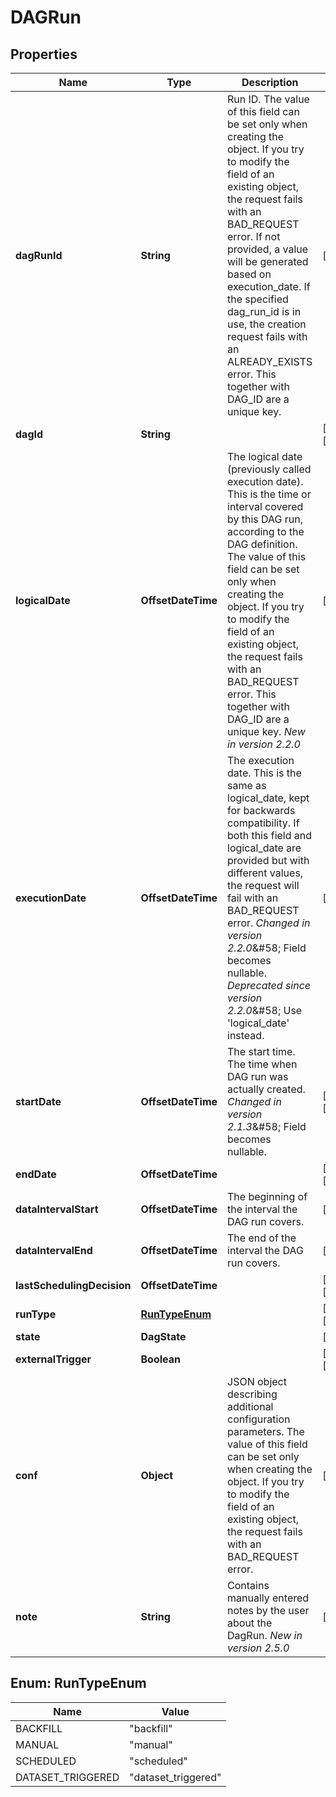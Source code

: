 

# DAGRun


## Properties

| Name | Type | Description | Notes |
|------------ | ------------- | ------------- | -------------|
|**dagRunId** | **String** | Run ID.  The value of this field can be set only when creating the object. If you try to modify the field of an existing object, the request fails with an BAD_REQUEST error.  If not provided, a value will be generated based on execution_date.  If the specified dag_run_id is in use, the creation request fails with an ALREADY_EXISTS error.  This together with DAG_ID are a unique key.  |  [optional] |
|**dagId** | **String** |  |  [optional] [readonly] |
|**logicalDate** | **OffsetDateTime** | The logical date (previously called execution date). This is the time or interval covered by this DAG run, according to the DAG definition.  The value of this field can be set only when creating the object. If you try to modify the field of an existing object, the request fails with an BAD_REQUEST error.  This together with DAG_ID are a unique key.  *New in version 2.2.0*  |  [optional] |
|**executionDate** | **OffsetDateTime** | The execution date. This is the same as logical_date, kept for backwards compatibility. If both this field and logical_date are provided but with different values, the request will fail with an BAD_REQUEST error.  *Changed in version 2.2.0*&amp;#58; Field becomes nullable.  *Deprecated since version 2.2.0*&amp;#58; Use &#39;logical_date&#39; instead.  |  [optional] |
|**startDate** | **OffsetDateTime** | The start time. The time when DAG run was actually created.  *Changed in version 2.1.3*&amp;#58; Field becomes nullable.  |  [optional] [readonly] |
|**endDate** | **OffsetDateTime** |  |  [optional] [readonly] |
|**dataIntervalStart** | **OffsetDateTime** | The beginning of the interval the DAG run covers.  |  [optional] |
|**dataIntervalEnd** | **OffsetDateTime** | The end of the interval the DAG run covers.  |  [optional] |
|**lastSchedulingDecision** | **OffsetDateTime** |  |  [optional] [readonly] |
|**runType** | [**RunTypeEnum**](#RunTypeEnum) |  |  [optional] [readonly] |
|**state** | **DagState** |  |  [optional] |
|**externalTrigger** | **Boolean** |  |  [optional] [readonly] |
|**conf** | **Object** | JSON object describing additional configuration parameters.  The value of this field can be set only when creating the object. If you try to modify the field of an existing object, the request fails with an BAD_REQUEST error.  |  [optional] |
|**note** | **String** | Contains manually entered notes by the user about the DagRun.  *New in version 2.5.0*  |  [optional] |



## Enum: RunTypeEnum

| Name | Value |
|---- | -----|
| BACKFILL | &quot;backfill&quot; |
| MANUAL | &quot;manual&quot; |
| SCHEDULED | &quot;scheduled&quot; |
| DATASET_TRIGGERED | &quot;dataset_triggered&quot; |




